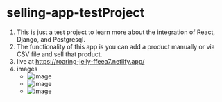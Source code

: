 ﻿# selling-app-testProject
 1. This is just a test project to learn more about the integration of React,  Django, and Postgresql.
 2. The functionality of this app is you can add a product manually or via CSV file and sell that product.
 3. live at https://roaring-jelly-ffeea7.netlify.app/
 4. images
     -  ![image](https://user-images.githubusercontent.com/87574080/197517412-ff23de23-b2a2-4c2d-a93d-3fbac616c4ac.png)
     -  ![image](https://user-images.githubusercontent.com/87574080/197371729-a9182d3e-573d-40de-82bc-8a899c277819.png)
     -  ![image](https://user-images.githubusercontent.com/87574080/197371739-f5f4b8d2-4304-451b-b33d-c063ae56757d.png) 
